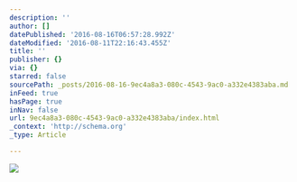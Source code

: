 ```yaml
---
description: ''
author: []
datePublished: '2016-08-16T06:57:28.992Z'
dateModified: '2016-08-11T22:16:43.455Z'
title: ''
publisher: {}
via: {}
starred: false
sourcePath: _posts/2016-08-16-9ec4a8a3-080c-4543-9ac0-a332e4383aba.md
inFeed: true
hasPage: true
inNav: false
url: 9ec4a8a3-080c-4543-9ac0-a332e4383aba/index.html
_context: 'http://schema.org'
_type: Article

---
```

![](https://the-grid-user-content.s3-us-west-2.amazonaws.com/27bcdf03-e42c-4f14-b0b3-04cb99118704.jpg)